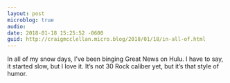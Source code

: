 ```yaml
---
layout: post
microblog: true
audio: 
date: 2018-01-18 15:25:52 -0600
guid: http://craigmcclellan.micro.blog/2018/01/18/in-all-of.html
---
```

In all of my snow days, I’ve been binging Great News on Hulu. I have to say, it started slow, but I love it. It’s not 30 Rock caliber yet, but it’s that style of humor.
